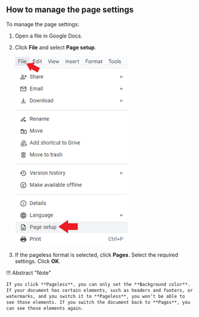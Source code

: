 ## How to manage the page settings

To manage the page settings:    

1. Open a file in Google Docs.    

2. Click **File** and select **Page setup**.    

    ![](Images/pagesetup.png)    

3. If the pageless format is selected, click **Pages**. Select the required settings. Click **OK**.    

!!! Abstract "Note"

    If you click **Pageless**, you can only set the **Background color**. If your document has certain elements, such as headers and footers, or watermarks, and you switch it to **Pageless**, you won’t be able to see those elements. If you switch the document back to **Pages**, you can see those elements again.